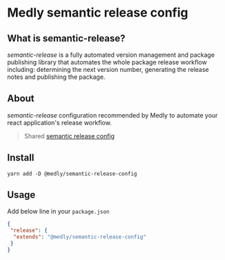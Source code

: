 # Medly semantic release config

## What is semantic-release?

*semantic-release* is a fully automated version management and package publishing library that automates the whole package release workflow including: determining the next version number, generating the release notes and publishing the package.

## About

*semantic-release* configuration recommended by Medly to automate your react application's release workflow.

> Shared [semantic release config](https://semantic-release.gitbook.io/semantic-release/usage/configuration)

## Install

```shell
yarn add -D @medly/semantic-release-config
```

## Usage

Add below line in your `package.json`

```json
{
 "release": {
  "extends": "@medly/semantic-release-config"
 }
}
```
